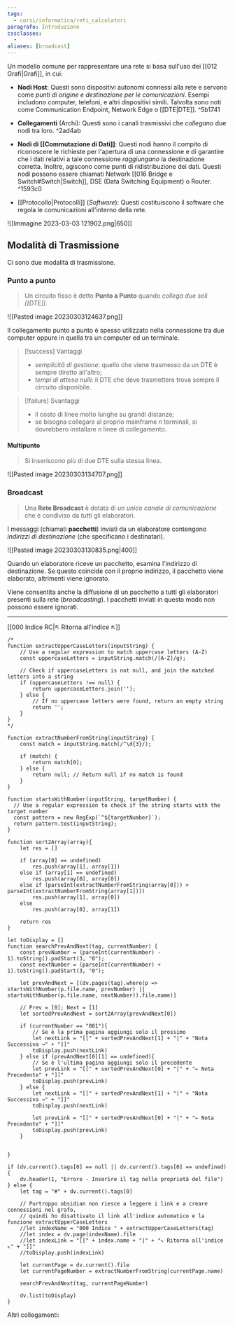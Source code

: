 ```yaml
---
tags:
  - corsi/informatica/reti_calcolatori
paragrafo: Introduzione
cssclasses:
  - 
aliases: [broadcast]
---
```

Un modello comune per rappresentare una rete si basa sull'uso dei [[012 Grafi|Grafi]], in cui:

- **Nodi Host**: Questi sono dispositivi autonomi connessi alla rete e servono come *punti di origine e destinazione per le comunicazioni*. Esempi includono computer, telefoni, e altri dispositivi simili. Talvolta sono noti come Communication Endpoint, Network Edge o [[DTE|DTE]]. ^5b1741

- **Collegamenti** (Archi): Questi sono i canali trasmissivi che *collegano* due nodi tra loro. ^2ad4ab

- **Nodi di [[Commutazione di Dati]]**: Questi nodi hanno il compito di riconoscere le richieste per l'apertura di una connessione e di garantire che i dati relativi a tale connessione *raggiungano* la destinazione corretta. Inoltre, agiscono come punti di ridistribuzione dei dati. Questi nodi possono essere chiamati Network [[016 Bridge e Switch#Switch|Switch]], DSE (Data Switching Equipment) o Router. ^1593c0

- [[Protocollo|Protocolli]] (*Software*): Questi costituiscono il software che regola le comunicazioni all'interno della rete.



![[Immagine 2023-03-03 121902.png|650]]

## Modalità di Trasmissione
Ci sono due modalità di trasmissione.
### Punto a punto
>Un circuito fisso è detto **Punto a Punto** quando *collega due soli [[DTE]]*.

![[Pasted image 20230303124637.png]]

Il collegamento punto a punto è spesso utilizzato nella connessione tra due computer oppure in quella tra un computer ed un terminale.

> [!success] Vantaggi
> - *semplicità di gestione*: quello che viene trasmesso da un DTE è sempre diretto all'altro;
> - *tempi di attesa nulli*: il DTE che deve trasmettere trova sempre il circuito disponibile.

> [!failure] Svantaggi
> - il costo di linee molto lunghe su grandi distanze;
> - se bisogna collegare al proprio mainframe $n$ terminali, si dovrebbero installare $n$ linee di collegamento.

#### Multipunto
>Si inseriscono più di due DTE sulla stessa linea.

![[Pasted image 20230303134707.png]]

### Broadcast
>Una **Rete Broadcast** è dotata di *un unico canale di comunicazione* che è condiviso da *tutti* gli elaboratori.

I messaggi (chiamati **pacchetti**) inviati da un elaboratore contengono *indirizzi di destinazione* (che specificano i destinatari).

![[Pasted image 20230303130835.png|400]]

Quando un elaboratore riceve un pacchetto, esamina l'indirizzo di destinazione. Se questo coincide con il proprio indirizzo, il pacchetto viene elaborato, altrimenti viene ignorato.

Viene consentita anche la diffusione di un pacchetto a tutti gli elaboratori presenti sulla rete (*broadcasting*). 
I pacchetti inviati in questo modo non possono essere ignorati.

___
[[000 Indice RC|↖ Ritorna all'indice ↖]]
```dataviewjs
/*
function extractUpperCaseLetters(inputString) {
	// Use a regular expression to match uppercase letters (A-Z)
	const uppercaseLetters = inputString.match(/[A-Z]/g);
	
	// Check if uppercaseLetters is not null, and join the matched letters into a string
	if (uppercaseLetters !== null) {
		return uppercaseLetters.join('');
	} else {
	    // If no uppercase letters were found, return an empty string
	    return '';
	}
}
*/

function extractNumberFromString(inputString) {
	const match = inputString.match(/^\d{3}/);
	
	if (match) {
		return match[0];
	} else {
		return null; // Return null if no match is found
	}
}

function startsWithNumber(inputString, targetNumber) {
  // Use a regular expression to check if the string starts with the target number
  const pattern = new RegExp(`^${targetNumber}`);
  return pattern.test(inputString);
}

function sort2Array(array){
	let res = []
	
	if (array[0] == undefined)
		res.push(array[1], array[1])
	else if (array[1] == undefined)
		res.push(array[0], array[0])
	else if (parseInt(extractNumberFromString(array[0])) > parseInt(extractNumberFromString(array[1])))
		res.push(array[1], array[0])
	else
		res.push(array[0], array[1])
	
	return res
}

let toDisplay = []
function searchPrevAndNext(tag, currentNumber) {
	const prevNumber = (parseInt(currentNumber) - 1).toString().padStart(3, "0");
	const nextNumber = (parseInt(currentNumber) + 1).toString().padStart(3, "0");
	
	let prevAndNext = [(dv.pages(tag).where(p => startsWithNumber(p.file.name, prevNumber) || startsWithNumber(p.file.name, nextNumber)).file.name)]
	
	// Prev = [0]; Next = [1]
	let sortedPrevAndNext = sort2Array(prevAndNext[0])
	
	if (currentNumber == "001"){ 
		// Se è la prima pagina aggiungi solo il prossimo
		let nextLink = "[[" + sortedPrevAndNext[1] + "|" + "Nota Successiva →" + "]]"
		toDisplay.push(nextLink)
	} else if (prevAndNext[0][1] == undefined){
		// Se è l'ultima pagina aggiungi solo il precedente
		let prevLink = "[[" + sortedPrevAndNext[0] + "|" + "← Nota Precedente" + "]]"
		toDisplay.push(prevLink)
	} else {
		let nextLink = "[[" + sortedPrevAndNext[1] + "|" + "Nota Successiva →" + "]]"
		toDisplay.push(nextLink)
		
		let prevLink = "[[" + sortedPrevAndNext[0] + "|" + "← Nota Precedente" + "]]"
		toDisplay.push(prevLink)
	}
	
	
}

if (dv.current().tags[0] == null || dv.current().tags[0] == undefined){
	dv.header(1, "Errore - Inserire il tag nelle proprietà del file")
} else {
	let tag = "#" + dv.current().tags[0]

	// Purtroppo obsidian non riesce a leggere i link e a creare connessioni nel grafo,
	// quindi ho disattivato il link all'indice automatico e la funzione extractUpperCaseLetters
	//let indexName = "000 Indice " + extractUpperCaseLetters(tag)
	//let index = dv.page(indexName).file
	//let indexLink = "[[" + index.name + "|" + "↖ Ritorna all'indice ↖" + "]]"
	//toDisplay.push(indexLink)
	
	let currentPage = dv.current().file
	let currentPageNumber = extractNumberFromString(currentPage.name)
	
	searchPrevAndNext(tag, currentPageNumber)
	
	dv.list(toDisplay)
}
```
Altri collegamenti: 




